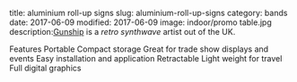 title: aluminium roll-up signs
slug: aluminium-roll-up-signs
category: bands
date: 2017-06-09
modified: 2017-06-09
image: indoor/promo table.jpg
description:[Gunship](https://www.gunshipmusic.com/) is a *retro synthwave* artist out of the UK.

Features
Portable
Compact storage
Great for trade show displays and events
Easy installation and application
Retractable
Light weight for travel
Full digital graphics
